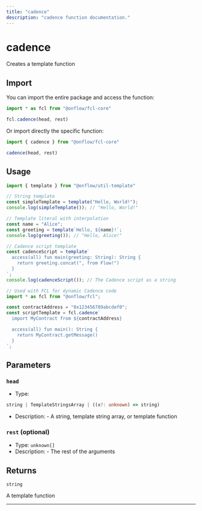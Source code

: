 ```yaml
---
title: "cadence"
description: "cadence function documentation."
---
```


<!-- THIS DOCUMENT IS AUTO-GENERATED FROM [onflow/fcl-core/../util-template/src/template.ts](https://github.com/onflow/fcl-js/tree/master/packages/fcl-core/../util-template/src/template.ts). DO NOT EDIT MANUALLY -->

# cadence

Creates a template function

## Import

You can import the entire package and access the function:

```typescript
import * as fcl from "@onflow/fcl-core"

fcl.cadence(head, rest)
```

Or import directly the specific function:

```typescript
import { cadence } from "@onflow/fcl-core"

cadence(head, rest)
```

## Usage

```typescript
import { template } from "@onflow/util-template"

// String template
const simpleTemplate = template("Hello, World!");
console.log(simpleTemplate()); // "Hello, World!"

// Template literal with interpolation
const name = "Alice";
const greeting = template`Hello, ${name}!`;
console.log(greeting()); // "Hello, Alice!"

// Cadence script template
const cadenceScript = template`
  access(all) fun main(greeting: String): String {
    return greeting.concat(", from Flow!")
  }
`;
console.log(cadenceScript()); // The Cadence script as a string

// Used with FCL for dynamic Cadence code
import * as fcl from "@onflow/fcl";

const contractAddress = "0x123456789abcdef0";
const scriptTemplate = fcl.cadence`
  import MyContract from ${contractAddress}

  access(all) fun main(): String {
    return MyContract.getMessage()
  }
`;
```

## Parameters

### `head` 


- Type: 
```typescript
string | TemplateStringsArray | ((x?: unknown) => string)
```
- Description: - A string, template string array, or template function

### `rest` (optional)


- Type: `unknown[]`
- Description: - The rest of the arguments


## Returns

`string`


A template function

---